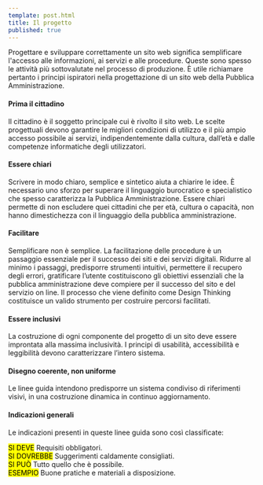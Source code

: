 ```yaml
---
template: post.html
title: Il progetto
published: true
---
```


Progettare e sviluppare correttamente un sito web significa semplificare l'accesso alle informazioni, ai servizi e alle procedure.
Queste sono spesso le attività più sottovalutate nel processo di produzione.
È utile richiamare pertanto i principi ispiratori nella progettazione di un sito web della Pubblica Amministrazione.

#### Prima il cittadino
Il cittadino è il soggetto principale cui è rivolto il sito web.
Le scelte progettuali devono garantire le migliori condizioni di utilizzo e il più ampio accesso possibile ai servizi, indipendentemente dalla cultura, dall’età e dalle competenze informatiche degli utilizzatori.

#### Essere chiari
Scrivere in modo chiaro, semplice e sintetico aiuta a chiarire le idee. È necessario uno sforzo per superare il linguaggio
burocratico e specialistico che spesso caratterizza la Pubblica Amministrazione. Essere chiari permette di non escludere quei cittadini che per età, cultura o capacità, non hanno dimestichezza con il linguaggio della pubblica amministrazione.

#### Facilitare
Semplificare non è semplice. La facilitazione delle procedure è un passaggio essenziale per il
successo dei siti e dei servizi digitali. Ridurre al minimo i passaggi, predisporre strumenti intuitivi, permettere il recupero degli errori, gratificare l’utente costituiscono gli obiettivi essenziali che la pubblica amministrazione deve compiere per il successo del sito e del servizio on line. Il processo che viene definito come Design Thinking costituisce un valido strumento per costruire percorsi facilitati.

#### Essere inclusivi
La costruzione di ogni componente del progetto di un sito  deve essere improntata alla massima inclusività.
I principi di usabilità, accessibilità e leggibilità devono caratterizzare l’intero sistema.

#### Disegno coerente, non uniforme
Le linee guida intendono predisporre un sistema condiviso di riferimenti visivi, in una costruzione dinamica in continuo aggiornamento.

#### Indicazioni generali
Le indicazioni presenti in queste linee guida sono così classificate:

<div class="lg-callout lg-callout-must">
<mark>SI DEVE</mark>
Requisiti obbligatori.
</div>

<div class="lg-callout lg-callout-should">
<mark>SI DOVREBBE</mark>
Suggerimenti caldamente consigliati.
</div>

<div class="lg-callout lg-callout-could">
<mark>SI PUÒ</mark>
Tutto quello che è possibile.
</div>

<div class="lg-callout lg-callout-example">
<mark>ESEMPIO</mark>
Buone pratiche e materiali a disposizione.
</div>
